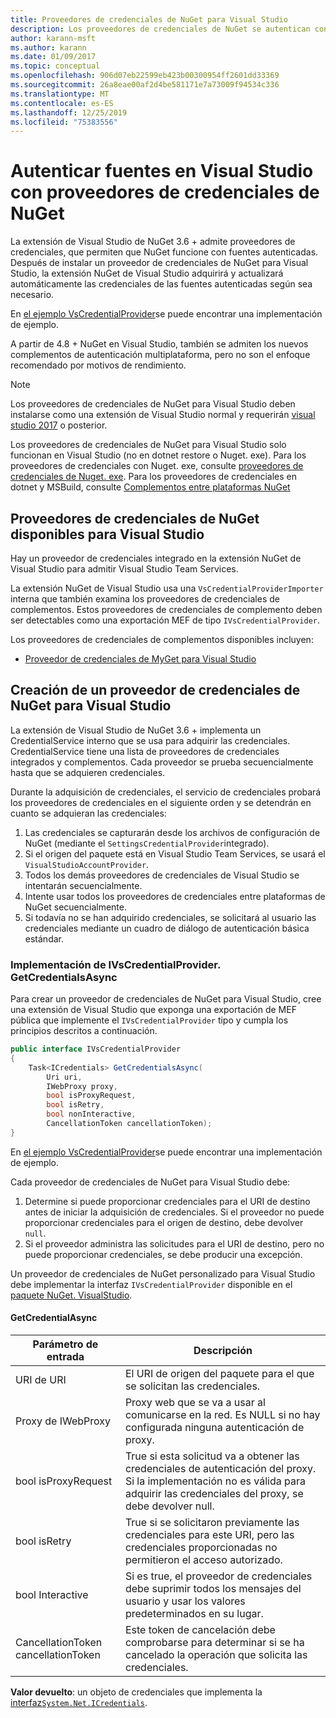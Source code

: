 ```yaml
---
title: Proveedores de credenciales de NuGet para Visual Studio
description: Los proveedores de credenciales de NuGet se autentican con las fuentes implementando la interfaz IVsCredentialProvider en una extensión de Visual Studio.
author: karann-msft
ms.author: karann
ms.date: 01/09/2017
ms.topic: conceptual
ms.openlocfilehash: 906d07eb22599eb423b00300954ff2601dd33369
ms.sourcegitcommit: 26a8eae00af2d4be581171e7a73009f94534c336
ms.translationtype: MT
ms.contentlocale: es-ES
ms.lasthandoff: 12/25/2019
ms.locfileid: "75383556"
---
```

# <a name="authenticating-feeds-in-visual-studio-with-nuget-credential-providers"></a>Autenticar fuentes en Visual Studio con proveedores de credenciales de NuGet

La extensión de Visual Studio de NuGet 3.6 + admite proveedores de credenciales, que permiten que NuGet funcione con fuentes autenticadas.
Después de instalar un proveedor de credenciales de NuGet para Visual Studio, la extensión NuGet de Visual Studio adquirirá y actualizará automáticamente las credenciales de las fuentes autenticadas según sea necesario.

En [el ejemplo VsCredentialProvider](https://github.com/NuGet/Samples/tree/master/VsCredentialProvider)se puede encontrar una implementación de ejemplo.

A partir de 4.8 + NuGet en Visual Studio, también se admiten los nuevos complementos de autenticación multiplataforma, pero no son el enfoque recomendado por motivos de rendimiento.

> [!Note]
> Los proveedores de credenciales de NuGet para Visual Studio deben instalarse como una extensión de Visual Studio normal y requerirán [visual studio 2017](https://aka.ms/vs/15/release/vs_enterprise.exe) o posterior.
>
> Los proveedores de credenciales de NuGet para Visual Studio solo funcionan en Visual Studio (no en dotnet restore o Nuget. exe). Para los proveedores de credenciales con Nuget. exe, consulte [proveedores de credenciales de Nuget. exe](nuget-exe-Credential-providers.md).
> Para los proveedores de credenciales en dotnet y MSBuild, consulte [Complementos entre plataformas NuGet](nuget-cross-platform-authentication-plugin.md)

## <a name="available-nuget-credential-providers-for-visual-studio"></a>Proveedores de credenciales de NuGet disponibles para Visual Studio

Hay un proveedor de credenciales integrado en la extensión NuGet de Visual Studio para admitir Visual Studio Team Services.

La extensión NuGet de Visual Studio usa una `VsCredentialProviderImporter` interna que también examina los proveedores de credenciales de complementos. Estos proveedores de credenciales de complemento deben ser detectables como una exportación MEF de tipo `IVsCredentialProvider`.

Los proveedores de credenciales de complementos disponibles incluyen:

- [Proveedor de credenciales de MyGet para Visual Studio](http://docs.myget.org/docs/reference/credential-provider-for-visual-studio)

## <a name="creating-a-nuget-credential-provider-for-visual-studio"></a>Creación de un proveedor de credenciales de NuGet para Visual Studio

La extensión de Visual Studio de NuGet 3.6 + implementa un CredentialService interno que se usa para adquirir las credenciales. CredentialService tiene una lista de proveedores de credenciales integrados y complementos. Cada proveedor se prueba secuencialmente hasta que se adquieren credenciales.

Durante la adquisición de credenciales, el servicio de credenciales probará los proveedores de credenciales en el siguiente orden y se detendrán en cuanto se adquieran las credenciales:

1. Las credenciales se capturarán desde los archivos de configuración de NuGet (mediante el `SettingsCredentialProvider`integrado).
1. Si el origen del paquete está en Visual Studio Team Services, se usará el `VisualStudioAccountProvider`.
1. Todos los demás proveedores de credenciales de Visual Studio se intentarán secuencialmente.
1. Intente usar todos los proveedores de credenciales entre plataformas de NuGet secuencialmente.
1. Si todavía no se han adquirido credenciales, se solicitará al usuario las credenciales mediante un cuadro de diálogo de autenticación básica estándar.

### <a name="implementing-ivscredentialprovidergetcredentialsasync"></a>Implementación de IVsCredentialProvider. GetCredentialsAsync

Para crear un proveedor de credenciales de NuGet para Visual Studio, cree una extensión de Visual Studio que exponga una exportación de MEF pública que implemente el `IVsCredentialProvider` tipo y cumpla los principios descritos a continuación.

```cs
public interface IVsCredentialProvider
{
    Task<ICredentials> GetCredentialsAsync(
        Uri uri,
        IWebProxy proxy,
        bool isProxyRequest,
        bool isRetry,
        bool nonInteractive,
        CancellationToken cancellationToken);
}
```

En [el ejemplo VsCredentialProvider](https://github.com/NuGet/Samples/tree/master/VsCredentialProvider)se puede encontrar una implementación de ejemplo.

Cada proveedor de credenciales de NuGet para Visual Studio debe:

1. Determine si puede proporcionar credenciales para el URI de destino antes de iniciar la adquisición de credenciales. Si el proveedor no puede proporcionar credenciales para el origen de destino, debe devolver `null`.
1. Si el proveedor administra las solicitudes para el URI de destino, pero no puede proporcionar credenciales, se debe producir una excepción.

Un proveedor de credenciales de NuGet personalizado para Visual Studio debe implementar la interfaz `IVsCredentialProvider` disponible en el [paquete NuGet. VisualStudio](https://www.nuget.org/packages/NuGet.VisualStudio/).

#### <a name="getcredentialasync"></a>GetCredentialAsync

| Parámetro de entrada |Descripción|
| ----------------|-----------|
| URI de URI | El URI de origen del paquete para el que se solicitan las credenciales.|
| Proxy de IWebProxy | Proxy web que se va a usar al comunicarse en la red. Es NULL si no hay configurada ninguna autenticación de proxy. |
| bool isProxyRequest | True si esta solicitud va a obtener las credenciales de autenticación del proxy. Si la implementación no es válida para adquirir las credenciales del proxy, se debe devolver null. |
| bool isRetry | True si se solicitaron previamente las credenciales para este URI, pero las credenciales proporcionadas no permitieron el acceso autorizado. |
| bool Interactive | Si es true, el proveedor de credenciales debe suprimir todos los mensajes del usuario y usar los valores predeterminados en su lugar. |
| CancellationToken cancellationToken | Este token de cancelación debe comprobarse para determinar si se ha cancelado la operación que solicita las credenciales. |

**Valor devuelto**: un objeto de credenciales que implementa la [interfaz`System.Net.ICredentials`](/dotnet/api/system.net.icredentials?view=netstandard-2.0).

